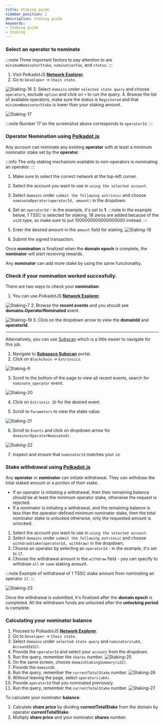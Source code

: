 ```yaml
---
title: Staking guide
sidebar_position: 2
description: Staking guide
keywords:
- Staking guide
- Staking
---
```


### Select an operator to nominate 

:::note
Three important factors to pay attention to are `minimumNominatorStake`, `nominationTax`, and `status`.
:::

1. Visit PolkadotJS **[Network Explorer](https://polkadot.js.org/apps/#/explorer)**.
2. Go to `Developer` -> `Chain state`.

 ![Staking-16](/img/doc-imgs/operators-staking/Staking-16.png)
3. Select `domains` under `selected state query` and choose `operators`, exclude `option` and click on `+` to run the query.
4. Browse the list of available operators, make sure the status is `Registered` and that `minimumNominatorStake` is lower than your staking amount. 

 ![Staking-17](/img/doc-imgs/operators-staking/Staking-17.png)

:::note
Number 17 on the screenshot above corresponds to `operatorId`.
:::

### Operator Nomination using [Polkadot.js](https://polkadot.js.org/)

Any account can nominate any existing **operator** with at least a minimum nominator stake set by the **operator**. 

:::info
The only staking mechanism available to non-operators is nominating an operator.
:::

1. Make sure to select the correct network at the top-left corner. 
2. Select the account you want to use in `using the selected account`.
3. Select `domains` under `submit the following extrinsic` and choose `nominateOperator(operatorId, amount)` in the dropdown.
4. Set an `operatorId` - in the example, it's set to **1**. 
:::note
In the example below, 1 TSSC is selected for staking. 18 zeros are added because of the `u128` type, so make sure to put 1000000000000000000 instead. 
:::

5. Enter the desired amount in the `amount` field for staking.
![Staking-18](/img/doc-imgs/operators-staking/Staking-18.png)
6. Submit the signed transaction. 

Once **nomination** is finalized when the **domain epoch** is complete, the **nominator** will start receiving rewards.

Any **nominator** can add more stake by using the same functionality.


### Check if your **nomination** worked succesfully. 

There are two ways to check your **nomination**: 

1. You can use PolkadotJS **[Network Explorer](https://polkadot.js.org/apps/#/explorer)**.

 ![Staking-7](/img/doc-imgs/operators-staking/Staking-7.png)
2. Browse the **recent events** and you should see **domains.OperatorNominated** event.

 ![Staking-19](/img/doc-imgs/operators-staking/Staking-19.png)
3. Click on the dropdown arrow to view the **domainId** and **operatorId**.

---

Alternatively, you can use [Subscan](https://subspace.subscan.io/) which is a little easier to navigate for this job. 
1. Navigate to **[Subspace Subscan](https://subspace.subscan.io/)** portal.
2. Click on `Blockchain` -> `Extrinsics`.

  ![Staking-9](/img/doc-imgs/operators-staking/Staking-9.png)

3. Scroll to the bottom of the page to view all recent events, search for `nominate_operator` event.

 ![Staking-20](/img/doc-imgs/operators-staking/Staking-20.png)

4. Click on `Extrinsic ID` for the desired event.

5. Scroll to `Parameters` to view the stake value.

 ![Staking-21](/img/doc-imgs/operators-staking/Staking-21.png)

6. Scroll to `Events` and click on dropdown arrow for `domains(OperatorNominated)`.

  ![Staking-22](/img/doc-imgs/operators-staking/Staking-22.png)

7. Inspect and ensure that `nominatorId` matches your `id`. 

### Stake withdrawal using [Polkadot.js](https://polkadot.js.org/)

Any **operator** or **nominator** can initiate withdrawal. They can withdraw the total staked amount or a portion of their stake.

- If an operator is initiating a withdrawal, then their remaining balance should be at least the minimum operator stake, otherwise the request is rejected.
- If a nominator is initiating a withdrawal, and the remaining balance is less than the operator-defined minimum nominator stake, then the total nominator stake is unlocked otherwise, only the requested amount is unlocked.


1. Select the account you want to use in `using the selected account`.
2. Select `domains` under `submit the following extrinsic` and choose `withdrawStake(operatorId, withdraw)` in the dropdown.
3. Choose an operator by selecting an `operatorId` - in the example, it's set to `17`.
4. Choose the withdrawal amount in the `withdraw` field - you can specify to withdraw `all` or `some` staking amount. 

:::note
Example of withdrawal of 1 TSSC stake amount from nominating an operator `17`.
:::

![Staking-23](/img/doc-imgs/operators-staking/Staking-23.png)


Once the withdrawal is submitted, it's finalized after the **domain epoch** is completed. All the withdrawn funds are unlocked after the **unlocking period** is complete.


### Calculating your nominator balance

1. Proceed to PolkadotJS **[Network Explorer](https://polkadot.js.org/apps/#/explorer)**.
2. Go to `Developer` -> `Chain state`.
3. Select `domains` under `selected state query` and `nominators(u64, AccoundId32)`.
4. Provide the `operatorId` and select your `account` from the dropdown. 
5. Run the query, remember the `shares` number. 
  ![Staking-25](/img/doc-imgs/operators-staking/Staking-25.png)
6. On the same screen, choose `domainStakingSummary(u32)`.
7. Provide the `domainID`. 
8. Run the query, remember the `currentTotalStake` number.
  ![Staking-26](/img/doc-imgs/operators-staking/Staking-26.png)
9. Without leaving the page, select `operators(u64)`.
10. Provide `operatorId` that you nominated previously. 
11. Run the query, remember the `currentTotalStake` number. 
  ![Staking-27](/img/doc-imgs/operators-staking/Staking-27.png)

To calculate your nominator **balance**:
1. Calculate **share price** by dividing **currentTotalStake** from the domain by operator **currentTotalStake**.
2. Multiply **share price** and your nominator **shares** number. 
